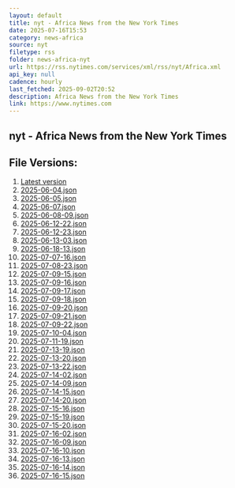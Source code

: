 ```yaml
---
layout: default
title: nyt - Africa News from the New York Times
date: 2025-07-16T15:53
category: news-africa
source: nyt
filetype: rss
folder: news-africa-nyt
url: https://rss.nytimes.com/services/xml/rss/nyt/Africa.xml
api_key: null
cadence: hourly
last_fetched: 2025-09-02T20:52
description: Africa News from the New York Times
link: https://www.nytimes.com
---
```


## nyt - Africa News from the New York Times

<div id="data-chart"></div>
<div id="data-table"></div>
<script>
document.addEventListener('DOMContentLoaded', function(){
  document.getElementById('data-table').textContent = 'This source isn't supported for tables yet.';
});
</script>

## File Versions:
1. [Latest version](./latest.json)
2. [2025-06-04.json](./2025-06-04.json)
3. [2025-06-05.json](./2025-06-05.json)
4. [2025-06-07.json](./2025-06-07.json)
5. [2025-06-08-09.json](./2025-06-08-09.json)
6. [2025-06-12-22.json](./2025-06-12-22.json)
7. [2025-06-12-23.json](./2025-06-12-23.json)
8. [2025-06-13-03.json](./2025-06-13-03.json)
9. [2025-06-18-13.json](./2025-06-18-13.json)
10. [2025-07-07-16.json](./2025-07-07-16.json)
11. [2025-07-08-23.json](./2025-07-08-23.json)
12. [2025-07-09-15.json](./2025-07-09-15.json)
13. [2025-07-09-16.json](./2025-07-09-16.json)
14. [2025-07-09-17.json](./2025-07-09-17.json)
15. [2025-07-09-18.json](./2025-07-09-18.json)
16. [2025-07-09-20.json](./2025-07-09-20.json)
17. [2025-07-09-21.json](./2025-07-09-21.json)
18. [2025-07-09-22.json](./2025-07-09-22.json)
19. [2025-07-10-04.json](./2025-07-10-04.json)
20. [2025-07-11-19.json](./2025-07-11-19.json)
21. [2025-07-13-19.json](./2025-07-13-19.json)
22. [2025-07-13-20.json](./2025-07-13-20.json)
23. [2025-07-13-22.json](./2025-07-13-22.json)
24. [2025-07-14-02.json](./2025-07-14-02.json)
25. [2025-07-14-09.json](./2025-07-14-09.json)
26. [2025-07-14-15.json](./2025-07-14-15.json)
27. [2025-07-14-20.json](./2025-07-14-20.json)
28. [2025-07-15-16.json](./2025-07-15-16.json)
29. [2025-07-15-19.json](./2025-07-15-19.json)
30. [2025-07-15-20.json](./2025-07-15-20.json)
31. [2025-07-16-02.json](./2025-07-16-02.json)
32. [2025-07-16-09.json](./2025-07-16-09.json)
33. [2025-07-16-10.json](./2025-07-16-10.json)
34. [2025-07-16-13.json](./2025-07-16-13.json)
35. [2025-07-16-14.json](./2025-07-16-14.json)
36. [2025-07-16-15.json](./2025-07-16-15.json)
